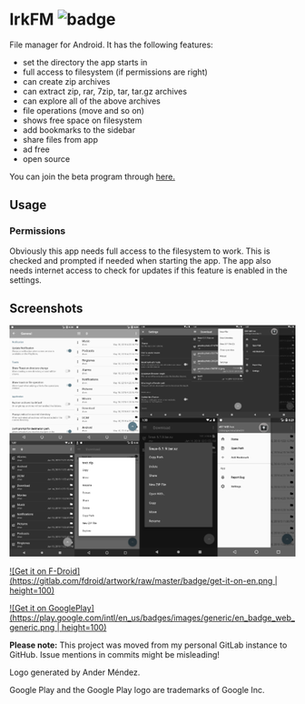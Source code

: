 # lrkFM ![badge](https://travis-ci.org/lfuelling/lrkFM.svg?branch=master) 

File manager for Android. It has the following features:

- set the directory the app starts in
- full access to filesystem (if permissions are right)
- can create zip archives
- can extract zip, rar, 7zip, tar, tar.gz archives
- can explore all of the above archives
- file operations (move and so on)
- shows free space on filesystem
- add bookmarks to the sidebar
- share files from app
- ad free
- open source

You can join the beta program through [here.](https://play.google.com/apps/testing/io.lerk.lrkfm)

## Usage

### Permissions

Obviously this app needs full access to the filesystem to work. This is checked and prompted if needed when starting the app.
The app also needs internet access to check for updates if this feature is enabled in the settings.

## Screenshots

[![Screenshot](screenshots/screenshots.png)](screenshots/)

[![Get it on F-Droid](https://gitlab.com/fdroid/artwork/raw/master/badge/get-it-on-en.png | height=100)](https://apt.izzysoft.de/fdroid/index/apk/io.lerk.lrkFM)

[![Get it on GooglePlay](https://play.google.com/intl/en_us/badges/images/generic/en_badge_web_generic.png | height=100)](https://play.google.com/store/apps/details?id=io.lerk.lrkFM&utm_source=repo_link&pcampaignid=MKT-Other-global-all-co-prtnr-py-PartBadge-Mar2515-1)

**Please note:** This project was moved from my personal GitLab instance to GitHub. Issue mentions in commits might be misleading!

Logo generated by Ander Méndez.

Google Play and the Google Play logo are trademarks of Google Inc.
